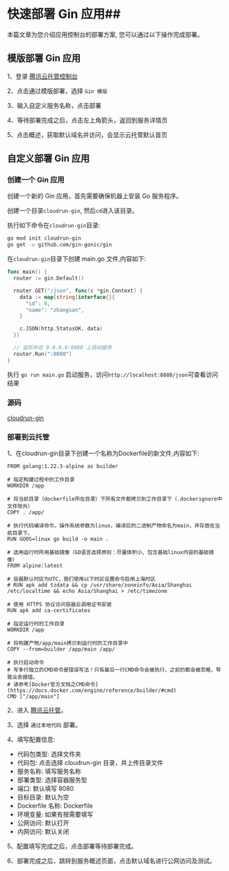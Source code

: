 # 快速部署 Gin 应用##

本篇文章为您介绍应用控制台的部署方案, 您可以通过以下操作完成部署。

## 模版部署 Gin 应用

1、登录 [腾讯云托管控制台](https://tcb.cloud.tencent.com/dev#/platform-run/service/create?type=image)

2、点击通过模版部署，选择 ```Gin 模版```

3、输入自定义服务名称，点击部署

4、等待部署完成之后，点击左上角箭头，返回到服务详情页

5、点击概述，获取默认域名并访问，会显示云托管默认首页

## 自定义部署 Gin 应用

### 创建一个 Gin 应用

创建一个新的 Gin 应用，首先需要确保机器上安装 Go 服务程序。

创建一个目录```cloudrun-gin```, 然后```cd```进入该目录。

执行如下命令在```cloudrun-gin```目录:

```sh
go mod init cloudrun-gin
go get -u github.com/gin-gonic/gin
```

在`cloudrun-gin`目录下创建 main.go 文件,内容如下:

```go
func main() {
  router := gin.Default()

  router.GET("/json", func(c *gin.Context) {
    data := map[string]interface{}{
      "id": 0,
      "name": "zhangsan",
    }

    c.JSON(http.StatusOK, data)
  })

  // 监听并在 0.0.0.0:8080 上启动服务
  router.Run(":8080")
}
```

执行 `go run main.go` 启动服务，访问`http://localhost:8080/json`可查看访问结果

### 源码

[cloudrun-gin](https://github.com/TencentCloudBase/tcbr-templates/tree/main/cloudrun-gin)

### 部署到云托管

1、在cloudrun-gin目录下创建一个名称为Dockerfile的新文件,内容如下:

```
FROM golang:1.22.3-alpine as builder

# 指定构建过程中的工作目录
WORKDIR /app

# 将当前目录（dockerfile所在目录）下所有文件都拷贝到工作目录下（.dockerignore中文件除外）
COPY . /app/

# 执行代码编译命令。操作系统参数为linux，编译后的二进制产物命名为main，并存放在当前目录下。
RUN GOOS=linux go build -o main .

# 选用运行时所用基础镜像（GO语言选择原则：尽量体积小、包含基础linux内容的基础镜像）
FROM alpine:latest

# 容器默认时区为UTC，我们使用以下时区设置命令启用上海时区
# RUN apk add tzdata && cp /usr/share/zoneinfo/Asia/Shanghai /etc/localtime && echo Asia/Shanghai > /etc/timezone

# 使用 HTTPS 协议访问容器云调用证书安装
RUN apk add ca-certificates

# 指定运行时的工作目录
WORKDIR /app

# 将构建产物/app/main拷贝到运行时的工作目录中
COPY --from=builder /app/main /app/

# 执行启动命令
# 写多行独立的CMD命令是错误写法！只有最后一行CMD命令会被执行，之前的都会被忽略，导致业务报错。
# 请参考[Docker官方文档之CMD命令](https://docs.docker.com/engine/reference/builder/#cmd)
CMD ["/app/main"]
```

2、进入 [腾讯云托管](https://tcb.cloud.tencent.com/dev#/platform-run/service/create?type=package)。

3、选择 ```通过本地代码``` 部署。

4、填写配置信息:
   
  * 代码包类型: 选择文件夹
  * 代码包: 点击选择 cloudrun-gin 目录，并上传目录文件
  * 服务名称: 填写服务名称
  * 部署类型: 选择容器服务型
  * 端口: 默认填写 8080
  * 目标目录: 默认为空
  * Dockerfile 名称: Dockerfile
  * 环境变量: 如果有按需要填写
  * 公网访问: 默认打开
  * 内网访问: 默认关闭

5、配置填写完成之后，点击部署等待部署完成。

6、部署完成之后，跳转到服务概述页面，点击默认域名进行公网访问及测试。
 
